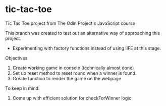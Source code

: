# tic-tac-toe
Tic Tac Toe project from The Odin Project's JavaScript course

This branch was created to test out an alternative way of approaching this project.

- Experimenting with factory functions instead of using IIFE at this stage.


Objectives:

1. Create working game in console (technically almost done)
2. Set up reset method to reset round when a winner is found.
3. Create function to render the game on the webpage

To keep in mind:

1. Come up with efficient solution for checkForWinner logic
